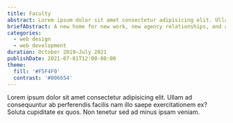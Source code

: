 ```yaml
---
title: Faculty
abstract: Lorem ipsum dolor sit amet consectetur adipisicing elit. Ullam ad consequuntur ab perferendis facilis nam illo saepe exercitationem ex? Soluta cupiditate ex quos.
briefAbstract: A new home for new work, new agency relationships, and a place to share standards and best practices.
categories:
  - web design
  - web development
duration: October 2019—July 2021
publishDate: 2021-07-01T12:00-00:00
theme:
  fill: '#F5F4F0'
  contrast: '#006654'
---
```


Lorem ipsum dolor sit amet consectetur adipisicing elit. Ullam ad consequuntur ab perferendis facilis nam illo saepe exercitationem ex? Soluta cupiditate ex quos. Non tenetur sed ad minus ipsam veniam.
